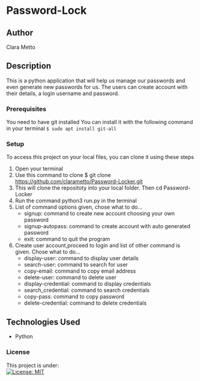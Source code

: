 # Password-Lock
## Author
Clara Metto
## Description
This is a python application that will help us manage our passwords and even generate new passwords for us. The users can create account with their details, a login username and password.
### Prerequisites
You need to have git installed
You can install it with the following command in your terminal
`$ sudo apt install git-all`
### Setup
To access this project on your local files, you can clone it using these steps
1. Open your terminal
1. Use this command to clone $ git clone https://github.com/clarametto/Password-Locker.git
1. This will clone the repositoty into your local folder. Then cd Password-Locker
1. Run the command python3 run.py in the terminal
1. List of command options given, chose what to do...
   - signup: command to create new account choosing your own password
   - signup-autopass: command to create account with auto generated password
   - exit: command to quit the program
1. Create user account,proceed to login and list of other command is given. Chose what to do...
   - display-user: command to display user details
   - search-user: command to search for user
   - copy-email: command to copy email address
   - delete-user: command to delete user
   - display-credential: command to display credentials
   - search_credential: command to search credentials
   - copy-pass: command to copy password
   - delete-credential: command to delete credentials
## Technologies Used
- Python
### License
This project is under:  
[![License: MIT](https://img.shields.io/badge/License-MIT-yellow.svg)](/LICENSE)  